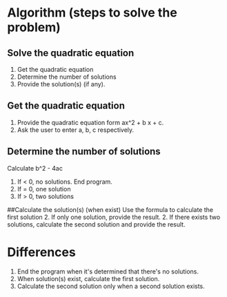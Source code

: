 # Algorithm (steps to solve the problem)

## Solve the quadratic equation
1. Get the quadratic equation
2. Determine the number of solutions
3. Provide the solution(s) (if any). 

## Get the quadratic equation
1. Provide the quadratic equation form ax^2 + b x + c.
2. Ask the user to enter a, b, c respectively. 

## Determine the number of solutions
Calculate b^2 - 4ac
1. If < 0, no solutions. End program.
2. If = 0, one solution
3. If > 0, two solutions

##Calculate the solution(s) (when exist)
Use the formula to calculate the first solution
2. If only one solution, provide the result.
2. If there exists two solutions, calculate the second solution and provide the result. 

# Differences

1. End the program when it's determined that there's no solutions. 
2. When solution(s) exist, calculate the first solution. 
3. Calculate the second solution only when a second solution exists.